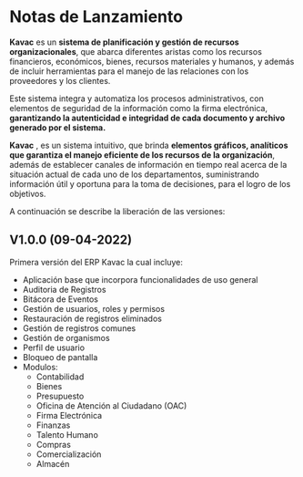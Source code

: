# Notas de Lanzamiento

**Kavac** es un **sistema de planificación y gestión de recursos organizacionales**, que abarca diferentes aristas como los recursos financieros, económicos, bienes, recursos materiales y humanos, y además de incluir herramientas para el manejo de las relaciones con los proveedores y los clientes.

Este sistema integra y automatiza los procesos administrativos, con elementos de seguridad de la información como la firma electrónica, **garantizando la autenticidad e integridad de cada documento y archivo generado por el sistema.**

**Kavac** , es un sistema intuitivo, que brinda **elementos gráficos, analíticos que garantiza el manejo eficiente de los recursos de la organización**, además de establecer canales de información en tiempo real acerca de la situación actual de cada uno de los departamentos, suministrando información útil y oportuna para la toma de decisiones, para el logro de los objetivos.

A continuación se describe la liberación de las versiones:

## V1.0.0 (09-04-2022)

Primera versión del ERP Kavac la cual incluye:

* Aplicación base que incorpora funcionalidades de uso general
* Auditoria de Registros
* Bitácora de Eventos
* Gestión de usuarios, roles y permisos
* Restauración de registros eliminados
* Gestión de registros comunes
* Gestión de organismos
* Perfil de usuario
* Bloqueo de pantalla
* Modulos:
  * Contabilidad
  * Bienes
  * Presupuesto
  * Oficina de Atención al Ciudadano (OAC)
  * Firma Electrónica
  * Finanzas
  * Talento Humano
  * Compras
  * Comercialización
  * Almacén

